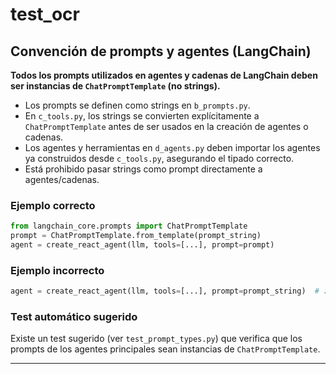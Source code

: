 # test_ocr

## Convención de prompts y agentes (LangChain)

**Todos los prompts utilizados en agentes y cadenas de LangChain deben ser instancias de `ChatPromptTemplate` (no strings).**

- Los prompts se definen como strings en `b_prompts.py`.
- En `c_tools.py`, los strings se convierten explícitamente a `ChatPromptTemplate` antes de ser usados en la creación de agentes o cadenas.
- Los agentes y herramientas en `d_agents.py` deben importar los agentes ya construidos desde `c_tools.py`, asegurando el tipado correcto.
- Está prohibido pasar strings como prompt directamente a agentes/cadenas.

### Ejemplo correcto
```python
from langchain_core.prompts import ChatPromptTemplate
prompt = ChatPromptTemplate.from_template(prompt_string)
agent = create_react_agent(llm, tools=[...], prompt=prompt)
```

### Ejemplo incorrecto
```python
agent = create_react_agent(llm, tools=[...], prompt=prompt_string)  # ❌
```

### Test automático sugerido
Existe un test sugerido (ver `test_prompt_types.py`) que verifica que los prompts de los agentes principales sean instancias de `ChatPromptTemplate`.

---
